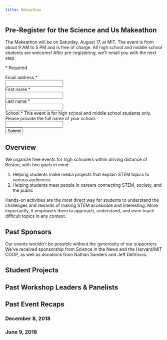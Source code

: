 ```yaml
---
title: Makeathon
---
```


<form action="https://docs.google.com/forms/d/e/1FAIpQLSe_3fokD7yYpGuTGhPrWj_vPAqKTtaAOvnR-M_9fXXGfa9hLA/formResponse" method="POST" target="secret-frame" onsubmit="showSuccess();">
    <div class="form-header">
        <h2 class="form-title">Pre-Register for the Science and Us Makeathon</h2>
        <p class="form-description">The Makeathon will be on Saturday, August 17, at MIT. The event is from about 9 AM to 5 PM and is free of charge. All high school and middle school students are welcome! After pre-registering, we'll email you with the next step.</p>
        <p class="form-legend">* Required</p>
    </div>
    <div class="form-content">
        <div class="form-question">
            <label class="form-question-title-container" for="emailAddress">
                <span class="form-question-title">Email address</span>
                <span aria-label="Required question" class="required-asterisk">*</span>
            </label>
            <div class="text-input-container">
                <input aria-label="Your email" autocomplete="email" name="emailAddress" id="emailAddress" required="" tabindex="0" type="email" />
            </div>
        </div>
        <div class="form-question">
            <label class="form-question-title-container" for="firstName">
                <span class="form-question-title">First name</span>
                <span aria-label="Required question" class="required-asterisk">*</span>
            </label>
            <div class="text-input-container">
                <input aria-label="First name" autocomplete="off" name="entry.1213833052" id="firstName" required="" type="text" />
            </div>
        </div>
        <div class="form-question">
            <label class="form-question-title-container" for="lastName">
                <span class="form-question-title">Last name</span>
                <span aria-label="Required question" class="required-asterisk">*</span>
            </label>
            <div class="text-input-container">
                <input aria-label="Last name" autocomplete="off" name="entry.419146081" id="lastName" required="" type="text" />
            </div>
        </div>
        <div class="form-question">
            <label class="form-question-title-container" for="school">
                <span class="form-question-title">School</span>
                <span aria-label="Required question" class="required-asterisk">*</span>
            </label>
            <span class="form-question-description">This event is for high school and middle school students only. Please provide the full name of your school.</span>
            <div class="text-input-container">
                <input aria-label="School" autocomplete="off" name="entry.1713513991" id="school" required="" type="text" />
            </div>
        </div>
    </div>
    <input type="submit" class="button" value="Submit">
    <p id="success" style="display:none">YAY! Thanks for pre-registering! Info for the next step will arrive in your email inbox soon. In the meantime, feel free to share this event with your friends and/or on social media!</p>
</form>

<iframe name="secret-frame" width="0" height="0" border="0" style="display: none;"></iframe>

<script>
function showSuccess() {
    document.getElementById('success').style.display = "block";
}
</script>


## Overview

We organize free events for high schoolers within driving distance of Boston, with two goals in mind:

1. Helping students make media projects that explain STEM topics to various audiences
2. Helping students meet people in careers connecting STEM, society, and the public

Hands-on activities are the most direct way for students to understand the challenges and rewards of making STEM accessible and interesting. More importantly, it empowers them to approach, understand, and even teach difficult topics in any context.

## Past Sponsors

Our events wouldn't be possible without the generosity of our supporters. We've received sponsorship from Science in the News and the Harvard/MIT COOP, as well as donations from Nathan Sanders and Jeff DelViscio.

## Student Projects

## Past Workshop Leaders & Panelists

## Past Event Recaps

### December 8, 2018

### June 9, 2018